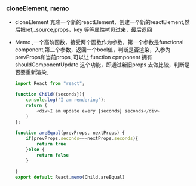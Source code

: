 ### cloneElement, memo

* cloneElement 克隆一个新的reactElement，创建一个新的reactElement,然后把ref,_source,props，key 等等属性拷贝过来，最后返回

* Memo ,一个高阶函数，接受两个函数作为参数，第一个参数是functional component,第二个参数，返回一个bool值，判断是否渲染，入参为prevProps和当前props, 可以让 function cpmponent 拥有shouldComponentUpdate 这个功能，即通过新旧props 去做比较，判断是否要重新渲染,

  ```javascript
  import React from "react";
  
  function Child({seconds}){
      console.log('I am rendering');
      return (
          <div>I am update every {seconds} seconds</div>
      )
  };
  
  function areEqual(prevProps, nextProps) {
      if(prevProps.seconds===nextProps.seconds){
          return true
      }else {
          return false
      }
  
  }
  export default React.memo(Child,areEqual)
  ```

  